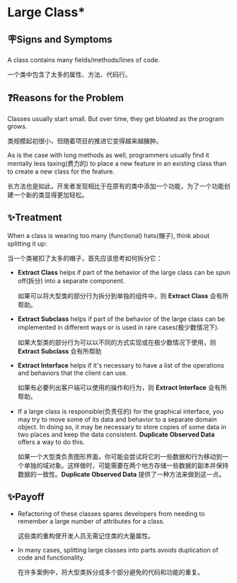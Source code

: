 # Large Class*

## 🪧Signs and Symptoms

A class contains many fields/methods/lines of code.

一个类中包含了太多的属性、方法、代码行。

## ❓Reasons for the Problem

Classes usually start small. But over time, they get bloated as the program grows.

类规模起初很小，但随着项目的推进它变得越来越臃肿。

As is the case with long methods as well, programmers usually find it mentally less taxing(费力的) to place a new feature in an existing class than to create a new class for the feature.

长方法也是如此，开发者发现相比于在原有的类中添加一个功能，为了一个功能创建一个新的类显得更加轻松。

## ✨Treatment

When a class is wearing too many (functional) hats(帽子), think about splitting it up:

当一个类被扣了太多的帽子，首先应该思考如何拆分它：

- **Extract Class** helps if part of the behavior of the large class can be spun off(拆分) into a separate component.

    如果可以将大型类的部分行为拆分到单独的组件中，则 **Extract Class** 会有所帮助。
- **Extract Subclass** helps if part of the behavior of the large class can be implemented in different ways or is used in rare cases(极少数情况下).

    如果大型类的部分行为可以以不同的方式实现或在极少数情况下使用，则 **Extract Subclass** 会有所帮助
- **Extract Interface** helps if it's necessary to have a list of the operations and behaviors that the client can use.

    如果有必要列出客户端可以使用的操作和行为，则 **Extract Interface** 会有所帮助。
- If a large class is responsible(负责任的) for the graphical interface, you may try to move some of its data and behavior to a separate domain object. In doing so, it may be necessary to store copies of some data in two places and keep the data consistent. **Duplicate Observed Data** offers a way to do this.
    
    如果一个大型类负责图形界面，你可能会尝试将它的一些数据和行为移动到一个单独的域对象。这样做时，可能需要在两个地方存储一些数据的副本并保持数据的一致性。**Duplicate Observed Data** 提供了一种方法来做到这一点。

## ✨Payoff

- Refactoring of these classes spares developers from needing to remember a large number of attributes for a class.
    
    这些类的重构使开发人员无需记住类的大量属性。
- In many cases, splitting large classes into parts avoids duplication of code and functionality.
    
    在许多案例中，将大型类拆分成多个部分避免的代码和功能的重复。